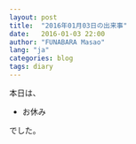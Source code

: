 ```yaml
---
layout: post
title:  "2016年01月03日の出来事"
date:   2016-01-03 22:00
author: "FUNABARA Masao"
lang: "ja"
categories: blog
tags: diary
---
```


本日は、

* お休み

でした。
